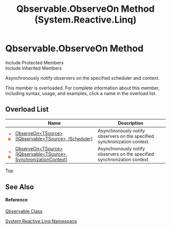 ﻿---
title: Qbservable.ObserveOn Method  (System.Reactive.Linq)
TOCTitle: ObserveOn Method
ms:assetid: Overload:System.Reactive.Linq.Qbservable.ObserveOn
ms:mtpsurl: https://msdn.microsoft.com/en-us/library/system.reactive.linq.qbservable.observeon(v=VS.103)
ms:contentKeyID: 36068622
ms.date: 06/28/2011
mtps_version: v=VS.103
f1_keywords:
- System.Reactive.Linq.Qbservable.ObserveOn
- System.Reactive.Linq.Qbservable.ObserveOn``1
dev_langs:
- CSharp
- JScript
- VB
- FSharp
---

# Qbservable.ObserveOn Method

Include Protected Members  
Include Inherited Members  

Asynchronously notify observers on the specified scheduler and context.

This member is overloaded. For complete information about this member, including syntax, usage, and examples, click a name in the overload list.

## Overload List

<table>
<thead>
<tr class="header">
<th> </th>
<th>Name</th>
<th>Description</th>
</tr>
</thead>
<tbody>
<tr class="odd">
<td><img src="images\Hh303103.pubmethod(en-us,VS.103).gif" title="Public method" alt="Public method" /><img src="images\Hh244319.static(en-us,VS.103).gif" title="Static member" alt="Static member" /></td>
<td><a href="https://msdn.microsoft.com/en-us/library/m:system.reactive.linq.qbservable.observeon%60%601(system.reactive.linq.iqbservable%7b%60%600%7d%2csystem.reactive.concurrency.ischeduler)(v=VS.103)">ObserveOn&lt;TSource&gt;(IQbservable&lt;TSource&gt;, IScheduler)</a></td>
<td>Asynchronously notify observers on the specified synchronization context.</td>
</tr>
<tr class="even">
<td><img src="images\Hh303103.pubmethod(en-us,VS.103).gif" title="Public method" alt="Public method" /><img src="images\Hh244319.static(en-us,VS.103).gif" title="Static member" alt="Static member" /></td>
<td><a href="https://msdn.microsoft.com/en-us/library/m:system.reactive.linq.qbservable.observeon%60%601(system.reactive.linq.iqbservable%7b%60%600%7d%2csystem.threading.synchronizationcontext)(v=VS.103)">ObserveOn&lt;TSource&gt;(IQbservable&lt;TSource&gt;, SynchronizationContext)</a></td>
<td>Asynchronously notify observers on the specified synchronization context.</td>
</tr>
</tbody>
</table>

Top

## See Also

#### Reference

[Qbservable Class](hh211693\(v=vs.103\).md)

[System.Reactive.Linq Namespace](hh211929\(v=vs.103\).md)

